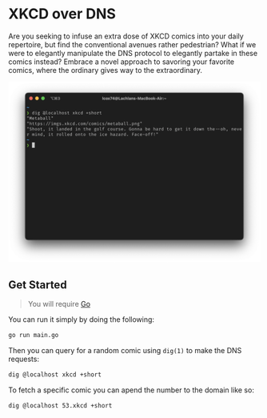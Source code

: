 # XKCD over DNS

Are you seeking to infuse an extra dose of XKCD comics into your daily 
repertoire, but find the conventional avenues rather pedestrian? What if we were
to elegantly manipulate the DNS protocol to elegantly partake in these comics
instead? Embrace a novel approach to savoring your favorite comics, where the
ordinary gives way to the extraordinary.

![example](res/example.png)

## Get Started

> You will require [Go](https://go.dev/doc/install)

You can run it simply by doing the following:

```bash
go run main.go
```

Then you can query for a random comic using `dig(1)` to make the DNS requests:

```bash
dig @localhost xkcd +short
```

To fetch a specific comic you can apend the number to the domain like so:

```bash
dig @localhost 53.xkcd +short
```